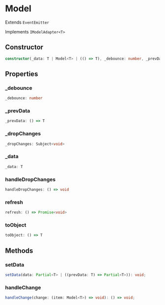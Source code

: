 # Model

Extends `EventEmitter`

Implements `IModelAdapter<T>`

## Constructor

```ts
constructor(_data: T | Model<T> | (() => T), _debounce: number, _prevData: () => T);
```

## Properties

### _debounce

```ts
_debounce: number
```

### _prevData

```ts
_prevData: () => T
```

### _dropChanges

```ts
_dropChanges: Subject<void>
```

### _data

```ts
_data: T
```

### handleDropChanges

```ts
handleDropChanges: () => void
```

### refresh

```ts
refresh: () => Promise<void>
```

### toObject

```ts
toObject: () => T
```

## Methods

### setData

```ts
setData(data: Partial<T> | ((prevData: T) => Partial<T>)): void;
```

### handleChange

```ts
handleChange(change: (item: Model<T>) => void): () => void;
```
